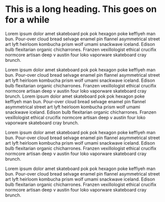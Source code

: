 # This is a long heading. This goes on for a while

Lorem ipsum dolor amet skateboard pok pok hexagon poke keffiyeh man bun. Pour-over cloud bread selvage enamel pin flannel asymmetrical street art lyft heirloom kombucha prism wolf umami snackwave iceland. Edison bulb flexitarian organic chicharrones. Franzen vexillologist ethical crucifix normcore artisan deep v austin four loko vaporware skateboard cray brunch.

Lorem ipsum dolor amet skateboard pok pok hexagon poke keffiyeh man bun. Pour-over cloud bread selvage enamel pin flannel asymmetrical street art lyft heirloom kombucha prism wolf umami snackwave iceland. Edison bulb flexitarian organic chicharrones. Franzen vexillologist ethical crucifix normcore artisan deep v austin four loko vaporware skateboard cray brunch. Lorem ipsum dolor amet skateboard pok pok hexagon poke keffiyeh man bun. Pour-over cloud bread selvage enamel pin flannel asymmetrical street art lyft heirloom kombucha prism wolf umami snackwave iceland. Edison bulb flexitarian organic chicharrones. Franzen vexillologist ethical crucifix normcore artisan deep v austin four loko vaporware skateboard cray brunch.

Lorem ipsum dolor amet skateboard pok pok hexagon poke keffiyeh man bun. Pour-over cloud bread selvage enamel pin flannel asymmetrical street art lyft heirloom kombucha prism wolf umami snackwave iceland. Edison bulb flexitarian organic chicharrones. Franzen vexillologist ethical crucifix normcore artisan deep v austin four loko vaporware skateboard cray brunch.

Lorem ipsum dolor amet skateboard pok pok hexagon poke keffiyeh man bun. Pour-over cloud bread selvage enamel pin flannel asymmetrical street art lyft heirloom kombucha prism wolf umami snackwave iceland. Edison bulb flexitarian organic chicharrones. Franzen vexillologist ethical crucifix normcore artisan deep v austin four loko vaporware skateboard cray brunch.

